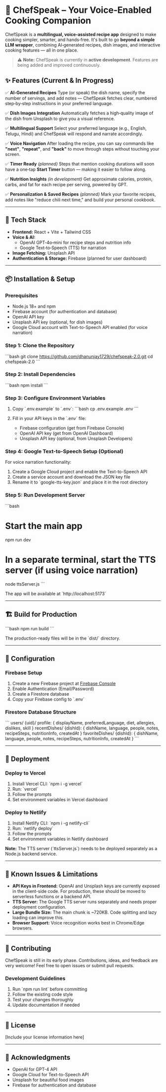 # 🍳 ChefSpeak – Your Voice‑Enabled Cooking Companion

ChefSpeak is a **multilingual, voice‑assisted recipe app** designed to make cooking simpler, smarter, and hands‑free.
It's built to go **beyond a simple LLM wrapper**, combining AI‑generated recipes, dish images, and interactive cooking features — all in one place.

> ⚠️ **Note:** ChefSpeak is currently in **active development**. Features are being added and improved continuously.

## ✨ Features (Current & In Progress)

✅ **AI‑Generated Recipes**
Type (or speak) the dish name, specify the number of servings, and add notes — ChefSpeak fetches clear, numbered step‑by‑step instructions in your preferred language.

✅ **Dish Images Integration**
Automatically fetches a high‑quality image of the dish from Unsplash to give you a visual reference.

✅ **Multilingual Support**
Select your preferred language (e.g., English, Telugu, Hindi) and ChefSpeak will respond and narrate accordingly.

✅ **Voice Navigation**
After loading the recipe, you can say commands like **"next"**, **"repeat"**, and **"back"** to move through steps without touching your screen.

✅ **Timer Ready** *(planned)*
Steps that mention cooking durations will soon have a one‑tap **Start Timer** button — making it easier to follow along.

✅ **Nutrition Insights** *(in development)*
Get approximate calories, protein, carbs, and fat for each recipe per serving, powered by GPT.

✅ **Personalization & Saved Recipes** *(planned)*
Mark your favorite recipes, add notes like "reduce chili next time," and build your personal cookbook.

---

## 🚀 Tech Stack

* **Frontend:** React + Vite + Tailwind CSS
* **Voice & AI:**
  * OpenAI GPT‑4o‑mini for recipe steps and nutrition info
  * Google Text‑to‑Speech (TTS) for narration
* **Image Fetching:** Unsplash API
* **Authentication & Storage:** Firebase (planned for user dashboard)

---

## 📦 Installation & Setup

### Prerequisites

- Node.js 18+ and npm
- Firebase account (for authentication and database)
- OpenAI API key
- Unsplash API key (optional, for dish images)
- Google Cloud account with Text-to-Speech API enabled (for voice narration)

### Step 1: Clone the Repository

\`\`\`bash
git clone https://github.com/dhanunjay1729/chefspeak-2.0.git
cd chefspeak-2.0
\`\`\`

### Step 2: Install Dependencies

\`\`\`bash
npm install
\`\`\`

### Step 3: Configure Environment Variables

1. Copy \`.env.example\` to \`.env\`:
   \`\`\`bash
   cp .env.example .env
   \`\`\`

2. Fill in your API keys in the \`.env\` file:
   - Firebase configuration (get from Firebase Console)
   - OpenAI API key (get from OpenAI Dashboard)
   - Unsplash API key (optional, from Unsplash Developers)

### Step 4: Google Text-to-Speech Setup (Optional)

For voice narration functionality:

1. Create a Google Cloud project and enable the Text-to-Speech API
2. Create a service account and download the JSON key file
3. Rename it to \`google-tts-key.json\` and place it in the root directory

### Step 5: Run Development Server

\`\`\`bash
# Start the main app
npm run dev

# In a separate terminal, start the TTS server (if using voice narration)
node ttsServer.js
\`\`\`

The app will be available at \`http://localhost:5173\`

---

## 🏗️ Build for Production

\`\`\`bash
npm run build
\`\`\`

The production-ready files will be in the \`dist/\` directory.

---

## 🔧 Configuration

### Firebase Setup

1. Create a new Firebase project at [Firebase Console](https://console.firebase.google.com/)
2. Enable Authentication (Email/Password)
3. Create a Firestore database
4. Copy your Firebase config to \`.env\`

### Firestore Database Structure

\`\`\`
users/
  {uid}/
    profile: { displayName, preferredLanguage, diet, allergies, dislikes, skill }
    recentDishes/
      {dishId}: { dishName, language, people, notes, recipeSteps, nutritionInfo, createdAt }
    favoriteDishes/
      {dishId}: { dishName, language, people, notes, recipeSteps, nutritionInfo, createdAt }
\`\`\`

---

## 🚀 Deployment

### Deploy to Vercel

1. Install Vercel CLI: \`npm i -g vercel\`
2. Run: \`vercel\`
3. Follow the prompts
4. Set environment variables in Vercel dashboard

### Deploy to Netlify

1. Install Netlify CLI: \`npm i -g netlify-cli\`
2. Run: \`netlify deploy\`
3. Follow the prompts
4. Set environment variables in Netlify dashboard

**Note:** The TTS server (\`ttsServer.js\`) needs to be deployed separately as a Node.js backend service.

---

## 🐛 Known Issues & Limitations

- **API Keys in Frontend:** OpenAI and Unsplash keys are currently exposed in the client-side code. For production, these should be moved to serverless functions or a backend API.
- **TTS Server:** The Google TTS server runs separately and needs proper deployment configuration.
- **Large Bundle Size:** The main chunk is ~720KB. Code splitting and lazy loading can improve this.
- **Browser Support:** Voice recognition works best in Chrome/Edge browsers.

---

## 🤝 Contributing

ChefSpeak is still in its early phase.
Contributions, ideas, and feedback are very welcome!
Feel free to open issues or submit pull requests.

### Development Guidelines

1. Run \`npm run lint\` before committing
2. Follow the existing code style
3. Test your changes thoroughly
4. Update documentation if needed

---

## 📝 License

[Include your license information here]

---

## 🙏 Acknowledgments

- OpenAI for GPT-4 API
- Google Cloud for Text-to-Speech API
- Unsplash for beautiful food images
- Firebase for authentication and database
